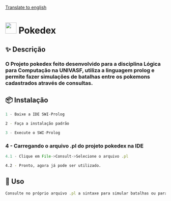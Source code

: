 <a href="README.md" target="_blank">Translate to english<a/> 

# <img src="https://i1258.photobucket.com/albums/ii525/soemoticons/Pokemon%2002/004.gif" width="35" height="35"/> Pokedex
## ✨ Descrição 
### O Projeto pokedex feito desenvolvido para a disciplina Lógica para Computação na UNIVASF, utiliza a linguagem prolog e permite fazer simulações de batalhas entre os pokemons cadastrados através de consultas.

## 📦 Instalação

```jsx
1 - Baixe a IDE SWI-Prolog
```

```bash
2 - Faça a instalação padrão
```

```jsx
3 - Execute o SWI-Prolog
```

### 4 - Carregando o arquivo .pl do projeto pokedex na IDE
```jsx
4.1 - Clique em File->Consult->Selecione o arquivo .pl
```

```bash
4.2 - Pronto, agora já pode ser utilizado.
```

## 🔨 Uso

```jsx
Consulte no próprio arquivo .pl a sintaxe para simular batalhas ou para fazer outras consultas.
```
